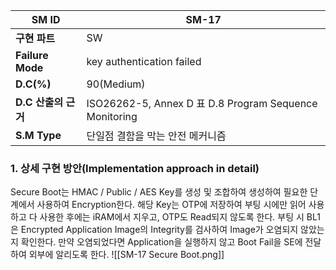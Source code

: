 
| **SM ID**          | SM-17                                                 |
| ------------------ | ----------------------------------------------------- |
| **구현 파트**          | SW                                                    |
| **Failure Mode**   | key authentication failed                             |
| **D.C(%)**         | 90(Medium)                                            |
| **D.C** **산출의 근거** | ISO26262-5, Annex D 표 D.8 Program Sequence Monitoring |
| **S.M Type**       | 단일점 결함을 막는 안전 메커니즘                                    |
### 1. 상세 구현 방안(Implementation approach in detail)
Secure Boot는 HMAC / Public / AES Key를 생성 및 조합하여 생성하여 필요한 단계에서 사용하여 Encryption한다. 해당 Key는 OTP에 저장하여 부팅 시에만 읽어 사용하고 다 사용한 후에는 iRAM에서 지우고, OTP도 Read되지 않도록 한다. 부팅 시 BL1은 Encrypted Application Image의 Integrity를 검사하여 Image가 오염되지 않았는지 확인한다. 만약 오염되었다면 Application을 실행하지 않고 Boot Fail을 SE에 전달하여 외부에 알리도록 한다.
![[SM-17 Secure Boot.png]]
